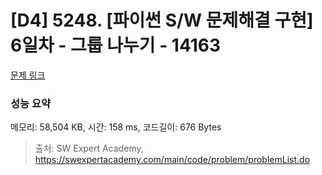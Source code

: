 # [D4] 5248. [파이썬 S/W 문제해결 구현] 6일차 - 그룹 나누기 - 14163 

[문제 링크](https://swexpertacademy.com/main/code/problem/problemDetail.do?contestProbId=AX--pdmaF9YDFARi) 

### 성능 요약

메모리: 58,504 KB, 시간: 158 ms, 코드길이: 676 Bytes



> 출처: SW Expert Academy, https://swexpertacademy.com/main/code/problem/problemList.do